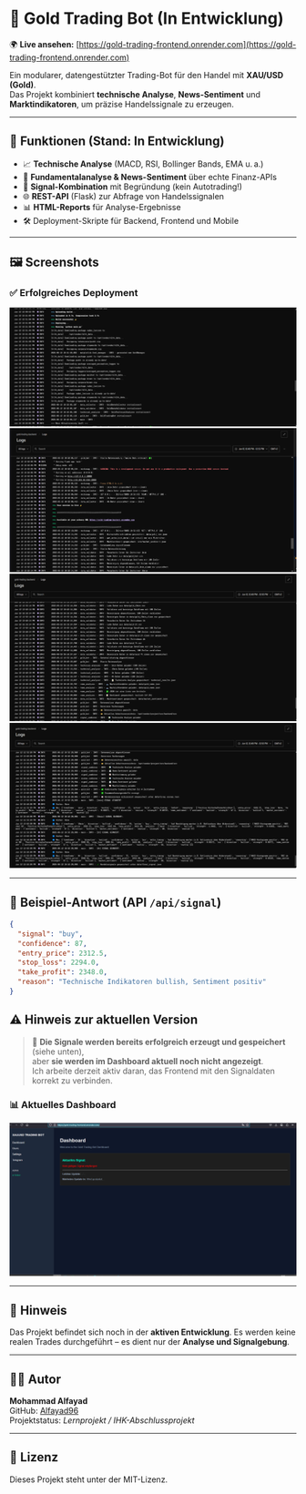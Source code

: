 # 🧠 Gold Trading Bot (In Entwicklung)

🌍 **Live ansehen:** [https://gold-trading-frontend.onrender.com](https://gold-trading-frontend.onrender.com)

Ein modularer, datengestützter Trading-Bot für den Handel mit **XAU/USD (Gold)**.  
Das Projekt kombiniert **technische Analyse**, **News-Sentiment** und **Marktindikatoren**, um präzise Handelssignale zu erzeugen.


---

## 📌 Funktionen (Stand: In Entwicklung)

- 📈 **Technische Analyse** (MACD, RSI, Bollinger Bands, EMA u. a.)
- 📰 **Fundamentalanalyse & News-Sentiment** über echte Finanz-APIs
- 🧠 **Signal-Kombination** mit Begründung (kein Autotrading!)
- 🌐 **REST-API** (Flask) zur Abfrage von Handelssignalen
- 📊 **HTML-Reports** für Analyse-Ergebnisse
- 🛠️ Deployment-Skripte für Backend, Frontend und Mobile

---

## 🖼️ Screenshots

### ✅ Erfolgreiches Deployment

![Deployment Schritt 1](https://github.com/Alfayad96/gold-trading-bot/raw/main/LOGS1.png)
![Deployment Schritt 2](https://github.com/Alfayad96/gold-trading-bot/raw/main/LOGS2.png)
![Deployment Schritt 3](https://github.com/Alfayad96/gold-trading-bot/raw/main/LOGS3.png)
![Signale erzeugt](https://github.com/Alfayad96/gold-trading-bot/raw/main/LOGS4.png)

---

## 🧪 Beispiel-Antwort (API `/api/signal`)

```json
{
  "signal": "buy",
  "confidence": 87,
  "entry_price": 2312.5,
  "stop_loss": 2294.0,
  "take_profit": 2348.0,
  "reason": "Technische Indikatoren bullish, Sentiment positiv"
}
```
## ⚠️ Hinweis zur aktuellen Version

> 🔧 **Die Signale werden bereits erfolgreich erzeugt und gespeichert** (siehe unten),  
> aber **sie werden im Dashboard aktuell noch nicht angezeigt**.  
> Ich arbeite derzeit aktiv daran, das Frontend mit den Signaldaten korrekt zu verbinden.

### 📊 Aktuelles Dashboard

![Dashboard Screenshot](https://github.com/Alfayad96/gold-trading-bot/raw/main/Dashboard.png)

---

## 🔐 Hinweis

Das Projekt befindet sich noch in der **aktiven Entwicklung**. Es werden keine realen Trades durchgeführt – es dient nur der **Analyse und Signalgebung**.

---

## 🧑‍💻 Autor

**Mohammad Alfayad**  
GitHub: [Alfayad96](https://github.com/Alfayad96)  
Projektstatus: _Lernprojekt / IHK-Abschlussprojekt_

---

## 📝 Lizenz

Dieses Projekt steht unter der MIT-Lizenz.
